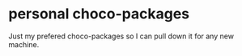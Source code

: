 # personal choco-packages
Just my prefered choco-packages so I can pull down it for any new machine.
